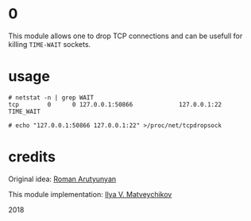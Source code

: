 # 0

This module allows one to drop TCP connections and can be usefull for killing `TIME-WAIT` sockets.

# usage

~~~
# netstat -n | grep WAIT
tcp        0      0 127.0.0.1:50866             127.0.0.1:22                TIME_WAIT

# echo "127.0.0.1:50866 127.0.0.1:22" >/proc/net/tcpdropsock
~~~

# credits

Original idea: [Roman Arutyunyan](https://github.com/arut)

This module implementation: [Ilya V. Matveychikov](https://github.com/milabs)

2018
